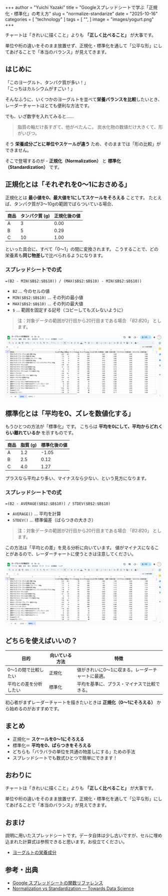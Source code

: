 +++
author = "Yuichi Yazaki"
title = "Googleスプレッドシートで学ぶ「正規化・標準化」の考え方"
slug = "normalize-standarize"
date = "2025-10-16"
categories = [
    "technology"
]
tags = [
    "",
]
image = "images/yogurt.png"
+++

チャートは「きれいに描くこと」よりも **「正しく比べること」** が大事です。  

単位や桁の違いをそのまま放置せず、正規化・標準化を通して「公平な形」にしてあげることで「本当のバランス」が見えてきます。

<!--more-->


## はじめに

「このヨーグルト、タンパク質が多い！」  
「こっちはカルシウムがすごい！」  

そんなふうに、いくつかのヨーグルトを並べて**栄養バランスを比較**したいとき、レーダーチャートはとても便利な方法です。

でも、いざ数字を入れてみると……

> 脂質の軸だけ長すぎて、他がぺたんこ。
> 炭水化物の数値だけ大きくて、形がいびつ。

そう **栄養成分ごとに単位やスケールが違う** ため、そのままでは「形の比較」ができません。

そこで登場するのが - **正規化（Normalization）** と **標準化（Standardization）** です。



## 正規化とは「それぞれを0〜1におさめる」

正規化とは **最小値を0、最大値を1にしてスケールをそろえる** ことです。
たとえば、タンパク質が3〜10gの範囲でばらついている場合、

| 商品 | タンパク質 (g) | 正規化後の値 |
|------|----------------|---------------|
| A | 3 | 0.00 |
| B | 5 | 0.29 |
| C | 10 | 1.00 |

といった具合に、すべて「0〜1」の間に変換されます。
こうすることで、どの栄養素も**同じ物差し**で比べられるようになります。

### スプレッドシートでの式

```
=(B2 - MIN($B$2:$B$10)) / (MAX($B$2:$B$10) - MIN($B$2:$B$10))
```

- `B2` … 今のセルの値  
- `MIN($B$2:$B$10)` … その列の最小値  
- `MAX($B$2:$B$10)` … その列の最大値  
- `$` … 範囲を固定する記号（コピーしてもズレないように）

> 注：対象データの範囲が2行目から20行目まである場合 「$B$2:$B$20」 とします。

![ヨーグルトの栄養成分_正規化](images/normalize.png)


## 標準化とは「平均を0、ズレを数値化する」

もうひとつの方法が「標準化」です。
こちらは **平均を0にして、平均からどれくらい離れているか** を示すものです。

| 商品 | 脂質 (g) | 標準化後の値 |
|------|----------|---------------|
| A | 1.2 | -1.05 |
| B | 2.5 | 0.12 |
| C | 4.0 | 1.27 |

プラスなら平均より多い、マイナスなら少ない、という見方になります。

### スプレッドシートでの式

```
=(B2 - AVERAGE($B$2:$B$10)) / STDEV($B$2:$B$10)
```

- `AVERAGE()` … 平均を計算  
- `STDEV()` … 標準偏差（ばらつきの大きさ）

> 注：対象データの範囲が2行目から20行目まである場合 「$B$2:$B$20」 とします。

この方法は「平均との差」を見る分析に向いています。
値がマイナスになることがあるので、レーダーチャートに使うときは注意してください。

![ヨーグルトの栄養成分_標準化](images/standalize.png)


## どちらを使えばいいの？

| 目的 | 向いている方法 | 特徴 |
|------|----------------|------|
| 0〜1の間で比較したい | 正規化 | 値がきれいに0〜1に収まる。レーダーチャートに最適。 |
| 平均との差を分析したい | 標準化 | 平均を基準に、プラス・マイナスで比較できる。 |

初心者がまずレーダーチャートを描きたいときは **正規化（0〜1にそろえる）** から始めるのがおすすめです。


## まとめ

- 正規化＝ **スケールを0〜1にそろえる**  
- 標準化＝ **平均を0、ばらつきをそろえる**  
- どちらも「バラバラの単位を共通の物差しにする」ための手法  
- スプレッドシートでも数式ひとつで簡単にできます！



## おわりに

チャートは「きれいに描くこと」よりも **「正しく比べること」** が大事です。  

単位や桁の違いをそのまま放置せず、正規化・標準化を通して「公平な形」にしてあげることで「本当のバランス」が見えてきます。


## おまけ

説明に用いたスプレッドシートです。データ自体は少し古いですが、セルに埋め込まれた計算式は参照できると思います。お役立てください。

- [ヨーグルトの栄養成分](https://docs.google.com/spreadsheets/d/13ONRlk_UlW7z2iI3Rkstbj5xDbyvFEGrcaMsgFytMM0/edit?usp=sharing)


## 参考・出典

- [Google スプレッドシートの関数リファレンス](https://support.google.com/docs/table/25273)
- [Normalization vs Standardization — Towards Data Science](https://towardsdatascience.com/standardization-vs-normalization-dc81f23085e3/)
